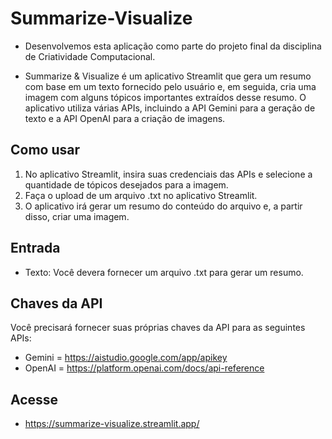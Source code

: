 # Summarize-Visualize

- Desenvolvemos esta aplicação como parte do projeto final da disciplina de Criatividade Computacional.

- Summarize & Visualize é um aplicativo Streamlit que gera um resumo com base em um texto fornecido pelo usuário e, em seguida, cria uma imagem com alguns tópicos importantes extraídos desse resumo. O aplicativo utiliza várias APIs, incluindo a API Gemini para a geração de texto e a API OpenAI para a criação de imagens.

## Como usar

1. No aplicativo Streamlit, insira suas credenciais das APIs e selecione a quantidade de tópicos desejados para a imagem.
2. Faça o upload de um arquivo .txt no aplicativo Streamlit.
3. O aplicativo irá gerar um resumo do conteúdo do arquivo e, a partir disso, criar uma imagem.

## Entrada

- Texto: Você devera fornecer um arquivo .txt para gerar um resumo.

## Chaves da API

Você precisará fornecer suas próprias chaves da API para as seguintes APIs:

- Gemini = https://aistudio.google.com/app/apikey
- OpenAI = https://platform.openai.com/docs/api-reference

## Acesse

- https://summarize-visualize.streamlit.app/
